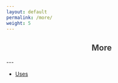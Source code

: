 ```yaml
---
layout: default
permalink: /more/
weight: 5
---
```

<h2 style="text-align:center; color: #3a3a3a">
    <div>
        <b>More</b>
    </div>
</h2>
---

* [Uses](/uses.md)